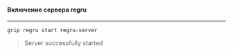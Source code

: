 ####  Включение сервера regru
***
```
grip regru start regru-server
```
> Server successfully started
